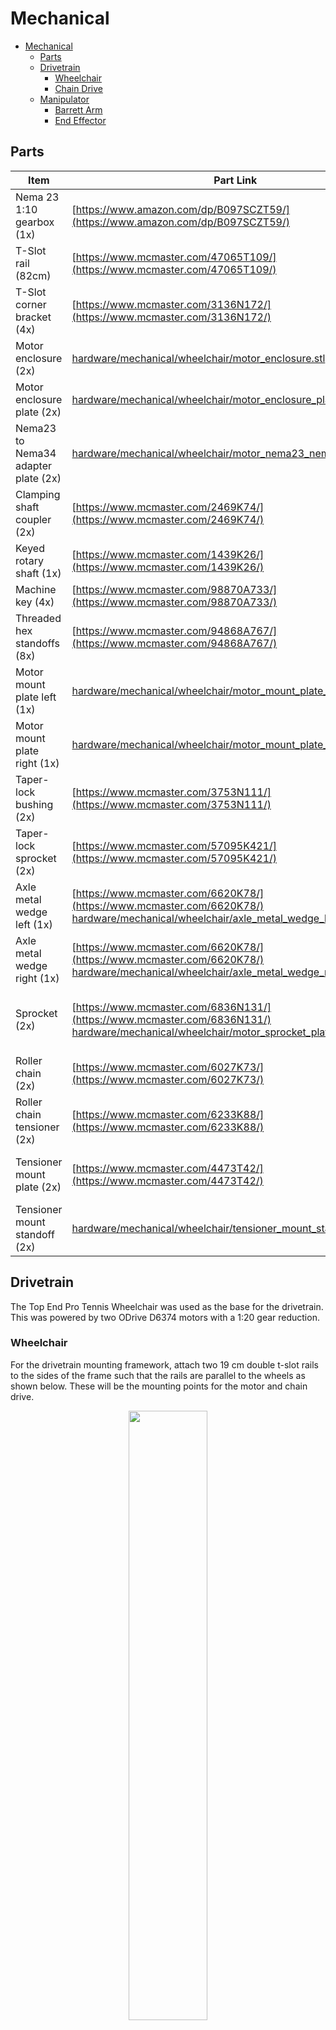 # Mechanical

- [Mechanical](#mechanical)
  - [Parts](#parts)
  - [Drivetrain](#drivetrain)
    - [Wheelchair](#wheelchair)
    - [Chain Drive](#chain-drive)
  - [Manipulator](#manipulator)
    - [Barrett Arm](#barrett-arm)
    - [End Effector](#end-effector)


## Parts

| Item                                | Part Link                                                                                                                                                                                                                                                                  | Comments                              |
| ----------------------------------- | -------------------------------------------------------------------------------------------------------------------------------------------------------------------------------------------------------------------------------------------------------------------------- | ------------------------------------- |
| Nema 23 1:10 gearbox (1x)           | [https://www.amazon.com/dp/B097SCZT59/](https://www.amazon.com/dp/B097SCZT59/)                                                                                                                                                                                             |                                       |
| T-Slot rail (82cm)                  | [https://www.mcmaster.com/47065T109/](https://www.mcmaster.com/47065T109/)                                                                                                                                                                                                 |                                       |
| T-Slot corner bracket (4x)          | [https://www.mcmaster.com/3136N172/](https://www.mcmaster.com/3136N172/)                                                                                                                                                                                                   |                                       |
| Motor enclosure (2x)                | [hardware/mechanical/wheelchair/motor_enclosure.stl](https://github.com/CORE-Robotics-Lab/Wheelchair-Tennis-Robot/blob/main/hardware/mechanical/wheelchair/motor_enclosure.stl)                                                                                            | 3D print out of PLA                   |
| Motor enclosure plate (2x)          | [hardware/mechanical/wheelchair/motor_enclosure_plate.DXF](https://github.com/CORE-Robotics-Lab/Wheelchair-Tennis-Robot/blob/main/hardware/mechanical/wheelchair/motor_enclosure_plate.DXF)                                                                                | Water jet out of thin metal           |
| Nema23 to Nema34 adapter plate (2x) | [hardware/mechanical/wheelchair/motor_nema23_nema34_plate.DXF](https://github.com/CORE-Robotics-Lab/Wheelchair-Tennis-Robot/blob/main/hardware/mechanical/wheelchair/motor_nema23_nema34_plate.DXF)                                                                        | Water jet out of thin metal           |
| Clamping shaft coupler (2x)         | [https://www.mcmaster.com/2469K74/](https://www.mcmaster.com/2469K74/)                                                                                                                                                                                                     |                                       |
| Keyed rotary shaft (1x)             | [https://www.mcmaster.com/1439K26/](https://www.mcmaster.com/1439K26/)                                                                                                                                                                                                     | Cut into two 10cm lengths             |
| Machine key (4x)                    | [https://www.mcmaster.com/98870A733/](https://www.mcmaster.com/98870A733/)                                                                                                                                                                                                 |                                       |
| Threaded hex standoffs (8x)         | [https://www.mcmaster.com/94868A767/](https://www.mcmaster.com/94868A767/)                                                                                                                                                                                                 |                                       |
| Motor mount plate left (1x)         | [hardware/mechanical/wheelchair/motor_mount_plate_left.DXF](https://github.com/CORE-Robotics-Lab/Wheelchair-Tennis-Robot/blob/main/hardware/mechanical/wheelchair/motor_mount_plate_left.DXF)                                                                              | Water jet out of metal sheet          |
| Motor mount plate right (1x)        | [hardware/mechanical/wheelchair/motor_mount_plate_right.DXF](https://github.com/CORE-Robotics-Lab/Wheelchair-Tennis-Robot/blob/main/hardware/mechanical/wheelchair/motor_mount_plate_right.DXF)                                                                            | Water jet out of metal sheet          |
| Taper-lock bushing (2x)             | [https://www.mcmaster.com/3753N111/](https://www.mcmaster.com/3753N111/)                                                                                                                                                                                                   |                                       |
| Taper-lock sprocket (2x)            | [https://www.mcmaster.com/57095K421/](https://www.mcmaster.com/57095K421/)                                                                                                                                                                                                 |                                       |
| Axle metal wedge left (1x)          | [https://www.mcmaster.com/6620K78/](https://www.mcmaster.com/6620K78/) [hardware/mechanical/wheelchair/axle_metal_wedge_left.SLDPRT](https://github.com/CORE-Robotics-Lab/Wheelchair-Tennis-Robot/blob/main/hardware/mechanical/wheelchair/axle_metal_wedge_left.SLDPRT)   | Fabricate model out of metal block    |
| Axle metal wedge right (1x)         | [https://www.mcmaster.com/6620K78/](https://www.mcmaster.com/6620K78/) [hardware/mechanical/wheelchair/axle_metal_wedge_right.SLDPRT](https://github.com/CORE-Robotics-Lab/Wheelchair-Tennis-Robot/blob/main/hardware/mechanical/wheelchair/axle_metal_wedge_right.SLDPRT) | Fabricate model out of metal block    |
| Sprocket (2x)                       | [https://www.mcmaster.com/6836N131/](https://www.mcmaster.com/6836N131/) [hardware/mechanical/wheelchair/motor_sprocket_plate.SLDPRT](https://github.com/CORE-Robotics-Lab/Wheelchair-Tennis-Robot/blob/main/hardware/mechanical/wheelchair/motor_sprocket_plate.SLDPRT)   | Drill specified holes out of sprocket |
| Roller chain (2x)                   | [https://www.mcmaster.com/6027K73/](https://www.mcmaster.com/6027K73/)                                                                                                                                                                                                     |                                       |
| Roller chain tensioner (2x)         | [https://www.mcmaster.com/6233K88/](https://www.mcmaster.com/6233K88/)                                                                                                                                                                                                     |                                       |
| Tensioner mount plate (2x)          | [https://www.mcmaster.com/4473T42/](https://www.mcmaster.com/4473T42/)                                                                                                                                                                                                     | Water jet out of metal sheet          |
| Tensioner mount standoff (2x)       | [hardware/mechanical/wheelchair/tensioner_mount_standoff.stl](https://github.com/CORE-Robotics-Lab/Wheelchair-Tennis-Robot/blob/main/hardware/mechanical/wheelchair/tensioner_mount_standoff.stl)                                                                          | 3D print out of PLA                   |


## Drivetrain
The Top End Pro Tennis Wheelchair was used as the base for the drivetrain. This was powered by two ODrive D6374 motors with a 1:20 gear reduction.
### Wheelchair
For the drivetrain mounting framework, attach two 19 cm double t-slot rails to the sides of the frame such that the rails are parallel to the wheels as shown below. These will be the mounting points for the motor and chain drive.
<p style="text-align:center;">
    <img width="50%" src="../../docs/assets/img/mechanical/double_t_slot_to_frame.jpg">
</p>

Attach one 44 cm double t-slot rail perpendicular to the installed 19 cm rails using corner slotted brackets as shown below.
<p style="text-align:center;">
    <img width="50%" src="../../docs/assets/img/mechanical/double_t_slot_cross_piece.jpg">
</p>

### Chain Drive
Assemble the motors with the 3D printed motor enclosures and motor enclosure plates. Attach the motor encoders and NEMA 23 1:10 gearbox to the output shaft of the motor using the NEMA 23 to 34 Adapter plate. This motor and gearbox assembly can be attached to the drivetrain frame using the waterjet drivetrain mounting plates using standoffs and keyed shaft couplers as shown below.
<p style="text-align:center;">
    <img width="80%" src="../../docs/assets/img/mechanical/chain_drive_close.jpg">
</p>

On the output shaft of the gearbox, loosely attach the small sprocket which will be tightened later during chain tensioning. Mount the machined large sprockets to the wheel of the drivetrain, and install chain around the wheel and motor sprockets. Tighten the motor sprocket so that the sprockets and chain are aligned. Finally, attach the tensioner and slide downwards onto the chain to remove slack. The final assembly can be seen below.
<p style="text-align:center;">
    <img width="80%" src="../../docs/assets/img/mechanical/chain_drive_side.jpg">
</p>

## Manipulator
A HEAD Graphene Instinct Power tennis racket was attached to a 7-degree-of-freedom Barrett robot arm.
### Barrett Arm
To attach the robot arm to the wheelchair, remove the cloth seat, handles, and backrest from the wheelchair. The steel waterjet seat plate can then be attached to the wheelchair and used as an anchor point for the robot arm.

### End Effector
Attach the tennis racket to the end of the robot arm using two bolted 3D printed racket holders which sandwich the end of the manipulator as shown below.
<p style="text-align:center;">
    <img width="50%" src="../../docs/assets/img/mechanical/racket_holder.png">
</p>

Since the racket holder is an area of high stress during a swing, a visualization of the possible failure points within the part was created. This can be seen below where red areas indicate high stress. Based on this analysis and initial testing, zip ties were used to secure and stabilize the racket to the racket holder.
<p style="text-align:center;">
    <img width="49%" src="../../docs/assets/img/racket_clamp_stress.png">
    <img width="49%" src="../../docs/assets/img/racket_clamp_stress_animation.gif">
</p>
